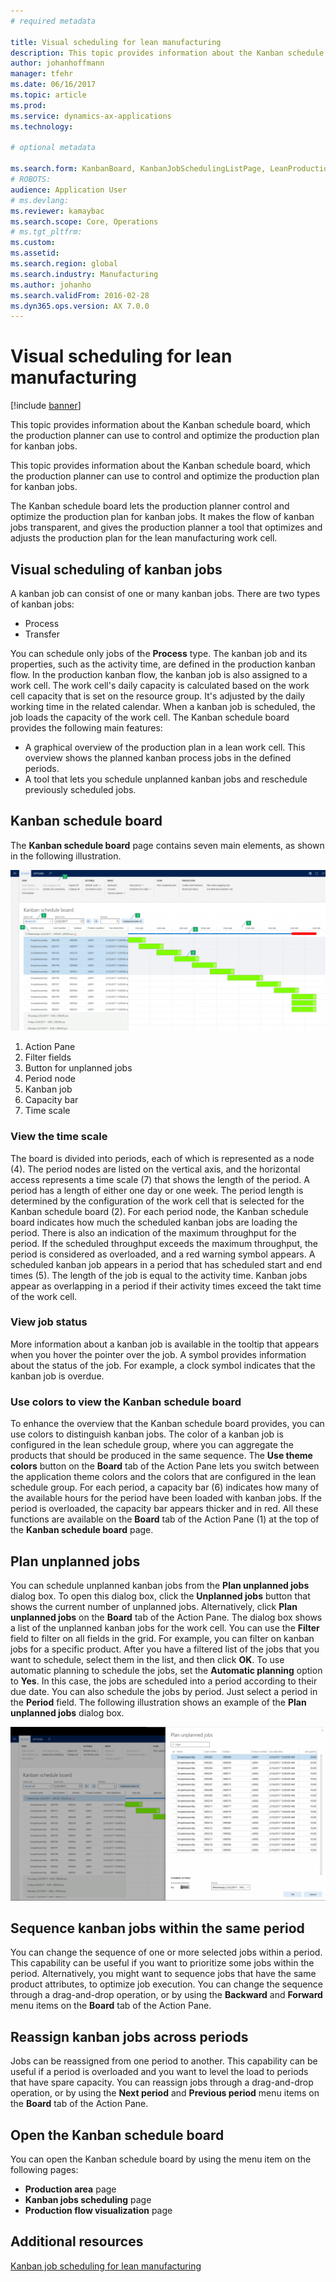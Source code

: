 ```yaml
---
# required metadata

title: Visual scheduling for lean manufacturing 
description: This topic provides information about the Kanban schedule board, which the production planner can use to control and optimize the production plan for kanban jobs.
author: johanhoffmann
manager: tfehr
ms.date: 06/16/2017
ms.topic: article
ms.prod: 
ms.service: dynamics-ax-applications
ms.technology: 

# optional metadata

ms.search.form: KanbanBoard, KanbanJobSchedulingListPage, LeanProductionFlowVisualization
# ROBOTS: 
audience: Application User
# ms.devlang: 
ms.reviewer: kamaybac
ms.search.scope: Core, Operations
# ms.tgt_pltfrm: 
ms.custom: 
ms.assetid:
ms.search.region: global
ms.search.industry: Manufacturing
ms.author: johanho
ms.search.validFrom: 2016-02-28
ms.dyn365.ops.version: AX 7.0.0
---
```


# Visual scheduling for lean manufacturing

[!include [banner](../includes/banner.md)]

This topic provides information about the Kanban schedule board, which the production planner can use to control and optimize the production plan for kanban jobs.

This topic provides information about the Kanban schedule board, which the production planner can use to control and optimize the production plan for kanban jobs.

The Kanban schedule board lets the production planner control and optimize the production plan for kanban jobs. It makes the flow of kanban jobs transparent, and gives the production planner a tool that optimizes and adjusts the production plan for the lean manufacturing work cell.

## Visual scheduling of kanban jobs
A kanban job can consist of one or many kanban jobs. There are two types of kanban jobs:

-   Process
-   Transfer

You can schedule only jobs of the **Process** type. The kanban job and its properties, such as the activity time, are defined in the production kanban flow. In the production kanban flow, the kanban job is also assigned to a work cell. The work cell's daily capacity is calculated based on the work cell capacity that is set on the resource group. It's adjusted by the daily working time in the related calendar. When a kanban job is scheduled, the job loads the capacity of the work cell. The Kanban schedule board provides the following main features:

-   A graphical overview of the production plan in a lean work cell. This overview shows the planned kanban process jobs in the defined periods.
-   A tool that lets you schedule unplanned kanban jobs and reschedule previously scheduled jobs.

## Kanban schedule board
The **Kanban schedule board** page contains seven main elements, as shown in the following illustration. 

![Kanban schedule board](./media/kanban-schedule-board-1024x554.png)
1.  Action Pane
2.  Filter fields
3.  Button for unplanned jobs
4.  Period node
5.  Kanban job
6.  Capacity bar
7.  Time scale

### View the time scale

The board is divided into periods, each of which is represented as a node (4). The period nodes are listed on the vertical axis, and the horizontal access represents a time scale (7) that shows the length of the period. A period has a length of either one day or one week. The period length is determined by the configuration of the work cell that is selected for the Kanban schedule board (2). For each period node, the Kanban schedule board indicates how much the scheduled kanban jobs are loading the period. There is also an indication of the maximum throughput for the period. If the scheduled throughput exceeds the maximum throughput, the period is considered as overloaded, and a red warning symbol appears. A scheduled kanban job appears in a period that has scheduled start and end times (5). The length of the job is equal to the activity time. Kanban jobs appear as overlapping in a period if their activity times exceed the takt time of the work cell.

### View job status

More information about a kanban job is available in the tooltip that appears when you hover the pointer over the job. A symbol provides information about the status of the job. For example, a clock symbol indicates that the kanban job is overdue.

### Use colors to view the Kanban schedule board

To enhance the overview that the Kanban schedule board provides, you can use colors to distinguish kanban jobs. The color of a kanban job is configured in the lean schedule group, where you can aggregate the products that should be produced in the same sequence. The **Use theme colors** button on the **Board** tab of the Action Pane lets you switch between the application theme colors and the colors that are configured in the lean schedule group. For each period, a capacity bar (6) indicates how many of the available hours for the period have been loaded with kanban jobs. If the period is overloaded, the capacity bar appears thicker and in red. All these functions are available on the **Board** tab of the Action Pane (1) at the top of the **Kanban schedule board** page.

## Plan unplanned jobs
You can schedule unplanned kanban jobs from the **Plan unplanned jobs** dialog box. To open this dialog box, click the **Unplanned jobs** button that shows the current number of unplanned jobs. Alternatively, click **Plan unplanned jobs** on the **Board** tab of the Action Pane. The dialog box shows a list of the unplanned kanban jobs for the work cell. You can use the **Filter** field to filter on all fields in the grid. For example, you can filter on kanban jobs for a specific product. After you have a filtered list of the jobs that you want to schedule, select them in the list, and then click **OK**. To use automatic planning to schedule the jobs, set the **Automatic planning** option to **Yes**. In this case, the jobs are scheduled into a period according to their due date. You can also schedule the jobs by period. Just select a period in the **Period** field. The following illustration shows an example of the **Plan unplanned jobs** dialog box. 

![Plan unplanned jobs dialog box](./media/plan-unplanned-jobs-1024x564.png)

## Sequence kanban jobs within the same period
You can change the sequence of one or more selected jobs within a period. This capability can be useful if you want to prioritize some jobs within the period. Alternatively, you might want to sequence jobs that have the same product attributes, to optimize job execution. You can change the sequence through a drag-and-drop operation, or by using the **Backward** and **Forward** menu items on the **Board** tab of the Action Pane.

## Reassign kanban jobs across periods
Jobs can be reassigned from one period to another. This capability can be useful if a period is overloaded and you want to level the load to periods that have spare capacity. You can reassign jobs through a drag-and-drop operation, or by using the **Next period** and **Previous period** menu items on the **Board** tab of the Action Pane.

## Open the Kanban schedule board
You can open the Kanban schedule board by using the menu item on the following pages:

-   **Production area** page
-   **Kanban jobs scheduling** page
-   **Production flow visualization** page


Additional resources
--------

[Kanban job scheduling for lean manufacturing](lean-manufacturing-kanban-job-scheduling.md)

